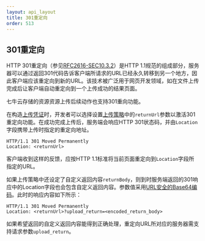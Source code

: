 ```yaml
---
layout: api_layout
title: 301重定向
order: 513
---
```

<a name="redirect"></a>
## 301重定向

HTTP 301重定向（参见[RFC2616-SEC10.3.2](http://www.w3.org/Protocols/rfc2616/rfc2616-sec10.html#sec10.3.2)）是HTTP 1.1规范的组成部分，服务器可以通过返回301代码告诉客户端所请求的URL已经永久转移到另一个地方，因此客户端应该重定向到新的URL。该技术被广泛用于网页开发领域，如在文件上传完成后让客户端自动重定向到一个上传成功的结果页面。

七牛云存储的资源资源上传后续动作也支持301重向功能。

在构造[上传凭证]()时，开发者可以选择设置[上传策略]()中的`returnUrl`参数以激活301重定向功能。在成功完成上传后，服务端会响应HTTP 301状态码，并由`Location`字段携带上传时指定的重定向地址。

```
HTTP/1.1 301 Moved Permanently
Location: <returnUrl>
```

客户端收到这样的反馈，应按HTTP 1.1标准将当前页面重定向到`Location`字段所指定的URL。

如果上传策略中还设定了自定义返回内容`returnBody`，则到时服务端返回的301响应中的Location字段也会包含自定义返回内容。参数值采用[URL安全的Base64编码](http://docs.qiniu.com/api/v6/overview/appendix.html#urlsafe-base64)。此时的响应内容如下所示：

```
HTTP/1.1 301 Moved Permanently
Location: <returnUrl>?upload_return=<encoded_return_body>
```

如果希望返回的自定义返回内容能得到正确处理，重定向URL所对应的服务器需支持请求参数`upload_return`。 
